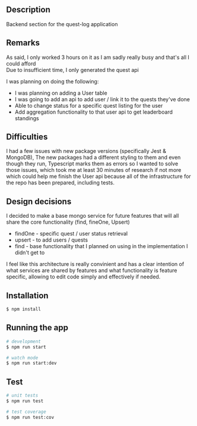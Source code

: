 
## Description

Backend section for the quest-log application

## Remarks
  As said, I only worked 3 hours on it as I am sadly really busy and that's all I could afford  
  Due to insufficient time, I only generated the quest api 
  
  I was planning on doing the following:
- I was planning on adding a User table
- I was going to add an api to add user / link it to the quests they've done
- Able to change status for a specific quest listing for the user
- Add aggregation functionality to that user api to get leaderboard standings

## Difficulties

  I had a few issues with new package versions (specifically Jest & MongoDB), 
The new packages had a different styling to them and even though they run, Typescript marks them as errors so I wanted
  to solve those issues, which took me at least 30 minutes of research if not more which could help me finish the User 
  api because all of the infrastructure for the repo has been prepared, including tests. 

## Design decisions

  I decided to make a base mongo service for future features that will all share the core functionality (find, fineOne, Upsert)  
- findOne - specific quest / user status retrieval
- upsert - to add users / quests 
- find - base functionality that I planned on using in the implementation I didn't get to

I feel like this architecture is really convinient  and has a clear intention of what services are shared by features and what 
functionality is feature specific, allowing to edit code simply and effectively if needed.

## Installation

```bash
$ npm install
```

## Running the app

```bash
# development
$ npm run start

# watch mode
$ npm run start:dev
```

## Test

```bash
# unit tests
$ npm run test

# test coverage
$ npm run test:cov
```
